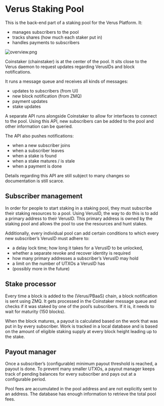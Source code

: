 # Verus Staking Pool

This is the back-end part of a staking pool for the Verus Platform. It:

- manages subscribers to the pool
- tracks shares (how much each staker put in)
- handles payments to subscribers

![overview.png](overview.png)

Coinstaker (chainstaker) is at the center of the pool. It sits close to the Verus daemon to request updates regarding VerusIDs and block notifications. 

It runs a message queue and receives all kinds of messages:

- updates to subscribers (from UI)
- new block notification (from ZMQ)
- payment updates
- stake updates

A separate API runs alongside Coinstaker to allow for interfaces to connect to the pool. Using this API, new subscribers can be added to the pool and other information can be queried.

The API also pushes notifications:

- when a new subscriber joins
- when a subscriber leaves
- when a stake is found
- when a stake matures / is stale
- when a payment is done

Details regarding this API are still subject to many changes so documentation is still scarce.

## Subscriber management

In order for people to start staking in a staking pool, they must subscribe their staking resources to a pool. Using VerusID, the way to do this is to add a primary address to their VerusID. This primary address is owned by the staking pool and allows the pool to use the resources and hunt stakes.

Additionally, every individual pool can add certain conditions to which every new subscriber’s VerusID must adhere to:

- a delay lock time; how long it takes for a VerusID to be unlocked,
- whether a separate revoke and recover identity is required
- how many primary addresses a subscriber’s VerusID may hold
- a limit on the number of UTXOs a VerusID has
- (possibly more in the future)

## Stake processor

Every time a block is added to the (Verus/PBaaS) chain, a block notification is sent using ZMQ. It gets processed in the Coinstaker message queue and checks if it was staked by one of the pool’s subscribers. If it is, it needs to wait for maturity (150 blocks). 

When the block matures, a payout is calculated based on the work that was put in by every subscriber. Work is tracked in a local database and is based on the amount of eligible staking supply at every block height leading up to the stake.

## Payout manager

Once a subscriber’s (configurable) minimum payout threshold is reached, a payout is done. To prevent many smaller UTXOs, a payout manager keeps track of pending balances for every subscriber and pays out at a configurable period.

Pool fees are accumulated in the pool address and are not explicitly sent to an address. The database has enough information to retrieve the total pool fees.